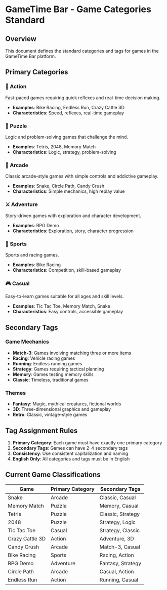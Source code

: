 # GameTime Bar - Game Categories Standard

## Overview

This document defines the standard categories and tags for games in the GameTime Bar platform.

## Primary Categories

### 🎯 Action
Fast-paced games requiring quick reflexes and real-time decision making.
- **Examples**: Bike Racing, Endless Run, Crazy Cattle 3D
- **Characteristics**: Speed, reflexes, real-time gameplay

### 🧩 Puzzle  
Logic and problem-solving games that challenge the mind.
- **Examples**: Tetris, 2048, Memory Match
- **Characteristics**: Logic, strategy, problem-solving

### 🎲 Arcade
Classic arcade-style games with simple controls and addictive gameplay.
- **Examples**: Snake, Circle Path, Candy Crush
- **Characteristics**: Simple mechanics, high replay value

### ⚔️ Adventure
Story-driven games with exploration and character development.
- **Examples**: RPG Demo
- **Characteristics**: Exploration, story, character progression

### 🏁 Sports
Sports and racing games.
- **Examples**: Bike Racing
- **Characteristics**: Competition, skill-based gameplay

### 🎮 Casual
Easy-to-learn games suitable for all ages and skill levels.
- **Examples**: Tic Tac Toe, Memory Match, Snake
- **Characteristics**: Easy controls, accessible gameplay

## Secondary Tags

### Game Mechanics
- **Match-3**: Games involving matching three or more items
- **Racing**: Vehicle racing games
- **Running**: Endless running games
- **Strategy**: Games requiring tactical planning
- **Memory**: Games testing memory skills
- **Classic**: Timeless, traditional games

### Themes
- **Fantasy**: Magic, mythical creatures, fictional worlds
- **3D**: Three-dimensional graphics and gameplay
- **Retro**: Classic, vintage-style games

## Tag Assignment Rules

1. **Primary Category**: Each game must have exactly one primary category
2. **Secondary Tags**: Games can have 2-4 secondary tags
3. **Consistency**: Use consistent capitalization and naming
4. **English Only**: All categories and tags must be in English

## Current Game Classifications

| Game | Primary Category | Secondary Tags |
|------|-----------------|----------------|
| Snake | Arcade | Classic, Casual |
| Memory Match | Puzzle | Memory, Casual |
| Tetris | Puzzle | Classic, Strategy |
| 2048 | Puzzle | Strategy, Logic |
| Tic Tac Toe | Casual | Strategy, Classic |
| Crazy Cattle 3D | Action | Adventure, 3D |
| Candy Crush | Arcade | Match-3, Casual |
| Bike Racing | Sports | Racing, Action |
| RPG Demo | Adventure | Fantasy, Strategy |
| Circle Path | Arcade | Casual, Action |
| Endless Run | Action | Running, Casual | 